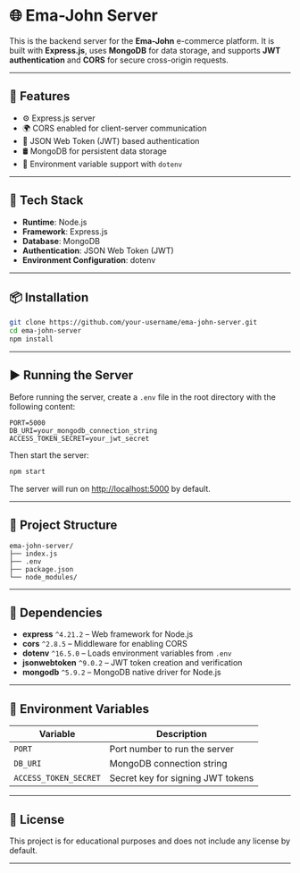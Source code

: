 # 🌐 Ema-John Server

This is the backend server for the **Ema-John** e-commerce platform. It is built with **Express.js**, uses **MongoDB** for data storage, and supports **JWT authentication** and **CORS** for secure cross-origin requests.

---

## 🚀 Features

- ⚙️ Express.js server
- 🌍 CORS enabled for client-server communication
- 🔐 JSON Web Token (JWT) based authentication
- 🛢️ MongoDB for persistent data storage
- 🔐 Environment variable support with `dotenv`

---

## 🧰 Tech Stack

- **Runtime**: Node.js
- **Framework**: Express.js
- **Database**: MongoDB
- **Authentication**: JSON Web Token (JWT)
- **Environment Configuration**: dotenv

---

## 📦 Installation

```bash
git clone https://github.com/your-username/ema-john-server.git
cd ema-john-server
npm install
```

---

## ▶️ Running the Server

Before running the server, create a `.env` file in the root directory with the following content:

```env
PORT=5000
DB_URI=your_mongodb_connection_string
ACCESS_TOKEN_SECRET=your_jwt_secret
```

Then start the server:

```bash
npm start
```

The server will run on [http://localhost:5000](http://localhost:5000) by default.

---

## 📁 Project Structure

```
ema-john-server/
├── index.js
├── .env
├── package.json
└── node_modules/
```

---

## 📑 Dependencies

- **express** `^4.21.2` – Web framework for Node.js  
- **cors** `^2.8.5` – Middleware for enabling CORS  
- **dotenv** `^16.5.0` – Loads environment variables from `.env`  
- **jsonwebtoken** `^9.0.2` – JWT token creation and verification  
- **mongodb** `^5.9.2` – MongoDB native driver for Node.js  

---

## 🔐 Environment Variables

| Variable              | Description                          |
|-----------------------|--------------------------------------|
| `PORT`                | Port number to run the server        |
| `DB_URI`              | MongoDB connection string            |
| `ACCESS_TOKEN_SECRET` | Secret key for signing JWT tokens    |

---

## 📜 License

This project is for educational purposes and does not include any license by default.

---
